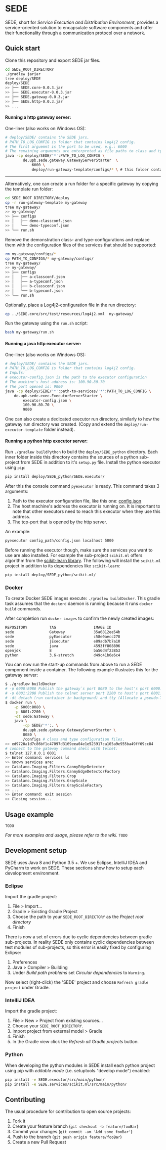 # SEDE

SEDE, short for _Service Execution and Distribution Environment_, provides a service-oriented solution to encapsulate software components and offer their functionality through a communication protocol over a network.

## Quick start

Clone this repository and export SEDE jar files.
``` sh
cd SEDE_ROOT_DIRECTORY
./gradlew jarjar
tree deploy/SEDE
deploy/SEDE
>> ├── SEDE.core-0.0.3.jar
>> ├── SEDE.executor-0.0.3.jar
>> ├── SEDE.gateway-0.0.3.jar
>> ├── SEDE.http-0.0.3.jar
>> ...
```

#### Running a http gateway server:

One-liner (also works on Windows OS):
```sh
# deploy/SEDE/ contains the SEDE jars.
# PATH_TO_LOG_CONFIG is folder that contains log4j2 config.
# The first arguemnt is the port to be used, e.g.: 6000 
# The remaining arguments are enterpreted as file paths to class and type-configurations:
java -cp deploy/SEDE/'*':PATH_TO_LOG_CONFIG \ 
        de.upb.sede.gateway.GatewayServerStarter  \
            6000 \
            deploy/run-gateway-template/configs/* \ # this folder contains all service and type configurations offered by this project.
```

---
Alternatively, one can create a run folder for a specific gateway by copying the template run folder:
```sh
cd SEDE_ROOT_DIRECTORY/deploy
cp -r run-gateway-template my-gateway
tree my-gateway/
>> my-gateway/
>> ├── configs
>> │   ├── demo-classconf.json
>> │   └── demo-typeconf.json
>> └── run.sh
```
Remove the demonstration class- and type-configurations and replace them with the configuration files of the services that should be supported:
``` sh
rm my-gateway/configs/*
cp PATH_TO_CONFIGS/* my-gateway/configs/
tree my-gateway/
>> my-gateway/
>> ├── configs
>> │   ├── a-classconf.json
>> │   ├── a-typeconf.json
>> │   ├── b-classconf.json
>> │   └── b-typeconf.json
>> └── run.sh
```
Optionally, place a Log4j2-configuration file in the run directory:
``` sh
cp ../SEDE.core/src/test/resources/log4j2.xml  my-gateway/
``` 
Run the gateway using the `run.sh` script:
```sh
bash my-gateway/run.sh
```

#### Running a java http executor server:

One-liner (also works on Windows OS):
```sh
# deploy/SEDE/ contains the SEDE jars.
# PATH_TO_LOG_CONFIG is folder that contains log4j2 config.
# Inputs:
# executor-config.json is the path to the executor configuration
# The machine's host address is: 100.90.80.70
# The port opened is: 9000
java -cp deploy/SEDE/'*':path-to-services/'*':PATH_TO_LOG_CONFIG \
    de.upb.sede.exec.ExecutorServerStarter \
        executor-config.json \
        100.90.80.70 \
        9000
```
One can also create a dedicated executor run directory, similarly to how the gateway run directory was created. (Copy and extend the `deploy/run-executor-template` folder instead).

#### Running a python http executor server:

Run `./gradlew buildPython` to build the `deploy/SEDE_python` directory. Each inner folder inside this directory contains the sources of a python sub-project from SEDE in addition to it's `setup.py` file. 
Install the python executor using `pip`:
``` sh
pip install deploy/SEDE_python/SEDE.executor/
```
After this the console command `pyexecutor` is ready. This command takes 3 arguments:

1. Path to the executor configuration file, like this one: [config.json](https://github.com/fmohr/SEDE/blob/develop/SEDE.services/scikit.ml/src/test/resources/executor/config.json)
2. The host machine's address the executor is running on. It is important to note that other executors need to reach this executor when they use this address.
3. The tcp-port that is opened by the http server.

An example:
``` sh
pyexecutor config_path/config.json localhost 5000
```

Before running the executor though, make sure the services you want to use are also installed. For example the sub-project `scikit.ml` offers algorithm from the [scikit-learn library](scikit-learn.org).
The following will install the `scikit.ml` project in addition to its dependencies like `scikit-learn`:
``` sh
pip install deploy/SEDE_python/scikit.ml/
``` 

### Docker

To create Docker SEDE images execute: `./gradlew buildDocker`. This gradle task assumes that the `dockerd` daemon is running because it runs `docker build` commands.

After completion run `docker images` to confirm the newly created images:

``` sh
REPOSITORY          TAG                 IMAGE ID
sede                Gateway             35a6812ee54b
sede                pyExecutor          c58e0aecc278
sede                jExecutor           e89adb7b7a10
sede                java                4593ff808896
openjdk             8                   ba56d4f23853
python              3.6-stretch         d49c41b6e6c4
```

You can now run the start-up commands from above to run a SEDE component inside a container. The following example illustrates this for the gateway server:

``` sh
$ ./gradlew buildDocker
# -p 6000:8080 Publish the gateway᾿s port 8080 to the host's port 6000.
# -p 6001:2200 Publish the telnet server port 2200 to host's port 6001.
# -dt detach (run container in background) and tty (Allocate a pseudo-TTY)
$ docker run \
    -p 6000:8080 \
    -p 6001:2200 \
    -dt sede:Gateway \
    java \
        -cp SEDE/'*':. \
        de.upb.sede.gateway.GatewayServerStarter \
        8080 \
        /configs # class and type configuration files.
>> ed9720a1d7c86bf1c47097d3169eea04e1e523917ca105a9e955ba49ff69cc84
# connect to the gateway command shell with telnet:
$ telnet 127.0.0.1 6001
>> Enter command: services ls
>> Known services are:
>> Catalano.Imaging.Filters.CannyEdgeDetector
>> Catalano.Imaging.Filters.CannyEdgeDetectorFactory
>> Catalano.Imaging.Filters.Crop
>> Catalano.Imaging.Filters.GrayScale
>> Catalano.Imaging.Filters.GrayScaleFactory 
>> ...
>> Enter command: exit session
>> Closing session...
```

## Usage example

`TODO`

_For more examples and usage, please refer to the wiki._ `TODO`

## Development setup

SEDE uses Java 8 and Python 3.5 +.
We use Eclipse, IntelliJ IDEA and PyCharm to work on SEDE. These sections show how to setup each development environment.

### Eclipse

Import the gradle project:

1. File > Import...
2. Gradle > Existing Gradle Project
3. Choose the path to your `SEDE_ROOT_DIRECTORY` as the _Project root directory_
4. Finish

There is now a set of errors due to cyclic dependencies between gradle sub-projects. In reality SEDE only contains cyclic dependencies between test modules of sub-projects, so this error is easily fixed by configuring Eclipse:

1. Preferences
2. Java > Compiler > Building
3. Under _Build path problems_ set _Circular dependencies_ to `Warning`.

Now select (right-click) the 'SEDE' project and choose `Refresh gradle project` under Gradle.

### IntelliJ IDEA

Import the gradle project:

1. File > New > Project from existing sources...
2. Choose your `SEDE_ROOT_DIRECTORY`.
3. Import project from external model > Gradle
4. Finish
5. In the Gradle view click the _Refresh all Gradle projects_ button.

### Python

When developing the python modules in SEDE install each python project using pip with _editable mode_ (i.e. setuptools "develop mode") enabled:

``` sh
pip install -e SEDE.executor/src/main/python/
pip install -e SEDE.services/scikit.ml/src/main/python/
```

## Contributing

The usual procedure for contribution to open source projects:
1. Fork it
2. Create your feature branch (`git checkout -b feature/fooBar`)
3. Commit your changes (`git commit -am 'Add some fooBar'`)
4. Push to the branch (`git push origin feature/fooBar`)
5. Create a new Pull Request
